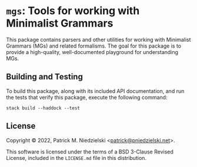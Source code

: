 `mgs`: Tools for working with Minimalist Grammars
===============================================================================

This package contains parsers and other utilities for working with
Minimalist Grammars (MGs) and related formalisms.  The goal for this
package is to provide a high-quality, well-documented playground for
understanding MGs.

Building and Testing
-------------------------------------------------------------------------------

To build this package, along with its included API documentation, and
run the tests that verify this package, execute the following command:

    stack build --haddock --test

License
-------------------------------------------------------------------------------

Copyright © 2022, Patrick M. Niedzielski
&lt;<patrick@pniedzielski.net>&gt;.

This software is licensed under the terms of a BSD 3-Clause Revised
License, included in the `LICENSE.md` file in this distribution.
